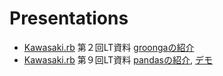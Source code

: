 Presentations
=============

* [Kawasaki.rb](https://sites.google.com/site/kawasakirb/) 第２回LT資料 [groongaの紹介](1-groonga/index.html)
* [Kawasaki.rb](https://sites.google.com/site/kawasakirb/) 第９回LT資料 [pandasの紹介](2-pandas/introduce_pandas.slides.html), [デモ](2-pandas/medalists.html)

